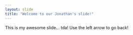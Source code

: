 ```yaml
---
layout: slide
title: "Welcome to our Jonathan's slide!"
---
```

This is my awesome slide... tda!
Use the left arrow to go back!
